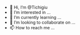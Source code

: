
- 👋 Hi, I’m @Tichigiu
- 👀 I’m interested in ...
- 🌱 I’m currently learning ...
- 💞️ I’m looking to collaborate on ...
- 📫 How to reach me ...

<!---
Tichigiu/Tichigiu is a ✨ special ✨ repository because its `README.md` (this file) appears on your GitHub profile.
You can click the Preview link to take a look at your changes.
--->
